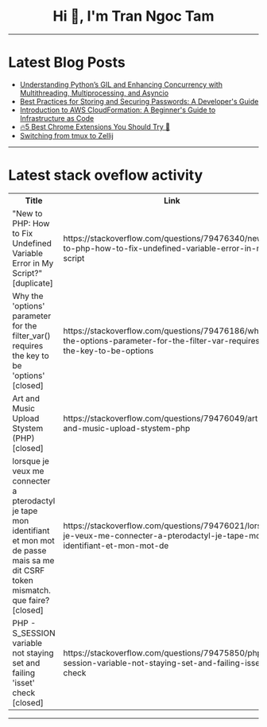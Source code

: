 <h1 align="center">Hi 👋, I'm Tran Ngoc Tam</h1>

---

# Latest Blog Posts 
<!-- BLOG-POST-LIST:START -->
- [Understanding Python’s GIL and Enhancing Concurrency with Multithreading, Multiprocessing, and Asyncio](https://dev.to/sreeni5018/understanding-pythons-gil-and-enhancing-concurrency-with-multithreading-multiprocessing-and-5g1e)
- [Best Practices for Storing and Securing Passwords: A Developer&#39;s Guide](https://dev.to/abstract-333/best-practices-for-storing-and-securing-passwords-a-developers-guide-ocm)
- [Introduction to AWS CloudFormation: A Beginner&#39;s Guide to Infrastructure as Code](https://dev.to/prajwal_kp/introduction-to-aws-cloudformation-a-beginners-guide-to-infrastructure-as-code-1k6d)
- [🔥5 Best Chrome Extensions You Should Try 🫵](https://dev.to/dev_kiran/5-best-chrome-extensions-you-should-try-2fj0)
- [Switching from tmux to Zellij](https://dev.to/fm/switching-from-tmux-to-zellij-9jn)
<!-- BLOG-POST-LIST:END -->

---

# Latest stack oveflow activity
<table>
  <tr><th>Title</th><th>Link</th></tr>
  <!-- STACKOVERFLOW:START --><tr><td>&quot;New to PHP: How to Fix Undefined Variable Error in My Script?&quot; [duplicate]</td><td>https://stackoverflow.com/questions/79476340/new-to-php-how-to-fix-undefined-variable-error-in-my-script</td></tr><tr><td>Why the &#39;options&#39; parameter for the filter_var&lpar;&rpar; requires the key to be &#39;options&#39; [closed]</td><td>https://stackoverflow.com/questions/79476186/why-the-options-parameter-for-the-filter-var-requires-the-key-to-be-options</td></tr><tr><td>Art and Music Upload Stystem &lpar;PHP&rpar; [closed]</td><td>https://stackoverflow.com/questions/79476049/art-and-music-upload-stystem-php</td></tr><tr><td>lorsque je veux me connecter a pterodactyl je tape mon identifiant et mon mot de passe mais sa me dit CSRF token mismatch. que faire? [closed]</td><td>https://stackoverflow.com/questions/79476021/lorsque-je-veux-me-connecter-a-pterodactyl-je-tape-mon-identifiant-et-mon-mot-de</td></tr><tr><td>PHP - S_SESSION variable not staying set and failing &#39;isset&#39; check [closed]</td><td>https://stackoverflow.com/questions/79475850/php-s-session-variable-not-staying-set-and-failing-isset-check</td></tr><!-- STACKOVERFLOW:END -->
</table>

---



